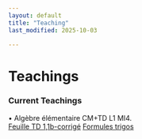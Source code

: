 ```yaml
---
layout: default
title: "Teaching"
last_modified: 2025-10-03

---
```

<div class="page-title">
    <h1>Teachings</h1>
</div>

<!-- <section class="section">
    <h3 class="section-title">Current Teachings</h3>
{% assign courses = site.data.teaching | sort: "term" | reverse %}
{% if courses.size > 0 %}
{% for course in courses %}
<div class="course-item">
    <div class="course-main">
        <span class="course-bullet">•</span>
        <span class="course-title">{{ course.name }}</span>
        <span class="course-meta">
            {% if course.term %}{{ course.term }}{% if course.type or course.code %}, {% endif %}{% endif %}
            {% if course.type %}{{ course.type }}{% if course.code %} ({{ course.code }}){% endif %}{% endif %}
            {% if course.code and course.term == nil and course.type == nil %}({{ course.code }}){% endif %}
        </span>
    </div>
</div>
{% endfor %}
{% else %}
<div class="no-courses">No courses available at the moment.</div>
{% endif %}
&nbsp;&nbsp;&nbsp;&nbsp;&nbsp;&nbsp;&nbsp;&nbsp;&nbsp;&nbsp;&nbsp;&nbsp;&nbsp;&nbsp;&nbsp;&nbsp;&nbsp;&nbsp;&nbsp;&nbsp;&nbsp;&nbsp;&nbsp;&nbsp;&nbsp;&nbsp;&nbsp;&nbsp;&nbsp;&nbsp;&nbsp;&nbsp;&nbsp;&nbsp;&nbsp;&nbsp;
</section> -->

<section class="section">
<h3 class="section-title">Current Teachings</h3>

<div class="course-item">
    <div class="course-main">
        <span class="course-bullet">•</span>
        <span class="course-title">Algèbre élémentaire</span>
        <span class="course-meta">CM+TD L1 MI4. &nbsp;&nbsp;  </span>
        <div class="course-files">
            <a href="\assets\Feuille 1-1b-corrigé.pdf"  target="_blank">Feuille TD 1,1b-corrigé</a>
            <a href="assets\fiche_trigo.pdf"  target="_blank">Formules trigos</a>
        </div>
    </div>
</div>


